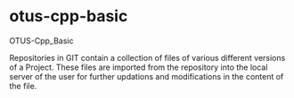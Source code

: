 # otus-cpp-basic
OTUS-Cpp_Basic

Repositories in GIT contain a collection of files of various different versions of a Project. These files are imported from the repository into the local server of the user for further updations and modifications in the content of the file.

